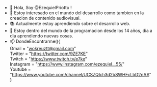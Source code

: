 - 👋 Hola, Soy @EzequielPriotto !
- 👀 Estoy interesado en el mundo del desarrollo como tambien en la creacion de contenido audiovisual.
- 📚 Actualmente estoy aprendiendo sobre el desarrollo web.
- 📆 Estoy dentro del mundo de la programacion desde los 14 años, dia a dia aprendiendo nuevas cosas.
- 📫 DondeEncontrarme(){ <br>
     Gmail = "wokreuztt@gmail.com" <br> 
     Twitter = "https://twitter.com/9ZE7KE" <br> 
     Twitch = "https://www.twitch.tv/e7ke" <br> 
     Instagram = "https://www.instagram.com/ezequiel__55/" <br> 
     Youtube = "https://www.youtube.com/channel/UCSZQIch3d2b8WHFcLbD2nAA" <br>
}

<!---
              .-""""-.
             /        \
            /_        _\
           // \      / \\
           |\__\    /__/|
            \    ||    /
             \        /
              \  __  /  \  /          ________________________________
               '.__.'    \/          /                                 \
                |  |     /\         |     te acabas de encontrar       |
                |  |    O  O        |    con el alien Robertito!       |
                ----    //         O \_________________________________/
               (    )  //        O
              (\\     //       o
             (  \\    )      o
             (   \\   )   /\
   ___[\______/^^^^^^^\__/) o-)__
  |\__[=======______//________)__\
  \|_______________//____________|
      |||      || //||     |||
      |||      || @.||     |||
       ||      \/  .\/      ||
                  . .
                 '.'.`
--->
